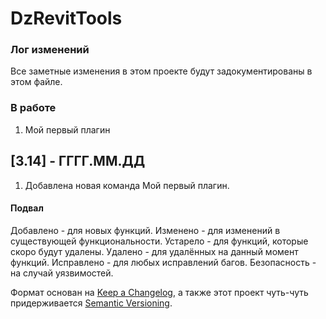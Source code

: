 # DzRevitTools
### Лог изменений

Все заметные изменения в этом проекте будут задокументированы в этом файле.

### В работе
1. Мой первый плагин

## [3.14] - ГГГГ.ММ.ДД
1. Добавлена новая команда Мой первый плагин.

#### Подвал
Добавлено    - для новых функций.
Изменено     - для изменений в существующей функциональности.
Устарело     - для функций, которые скоро будут удалены.
Удалено      - для удалённых на данный момент функций.
Исправлено   - для любых исправлений багов.
Безопасность - на случай уязвимостей.

Формат основан на [Keep a Changelog](https://keepachangelog.com/en/1.0.0/),
а также этот проект чуть-чуть придерживается [Semantic Versioning](https://semver.org/spec/v2.0.0.html).

